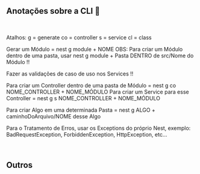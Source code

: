 ## Anotações sobre a CLI 📝

<br>

Atalhos:
g = generate
co = controller
s = service
cl = class

Gerar um Módulo = nest g module + NOME
OBS: Para criar um Módulo dentro de uma pasta, usar nest g module + Pasta DENTRO de src/Nome do Módulo !!

Fazer as validações de caso de uso nos Services !!

Para criar um Controller dentro de uma pasta de Módulo = nest g co NOME_CONTROLLER + NOME_MÓDULO
Para criar um Service para esse Controller = nest g s NOME_CONTROLLER + NOME_MÓDULO

Para criar Algo em uma determinada Pasta = nest g ALGO + caminhoDoArquivo/NOME desse Algo

Para o Tratamento de Erros, usar os Exceptions do próprio Nest, exemplo: BadRequestException, ForbiddenException, HttpException, etc...

<br>

## Outros
